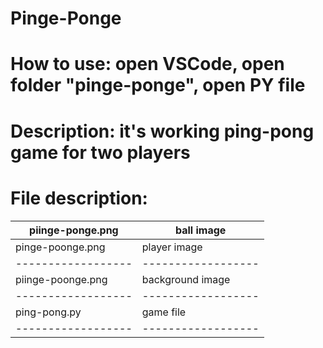 # Pinge-Ponge
# How to use: open VSCode, open folder "pinge-ponge", open PY file
# Description: it's working ping-pong game for two players
# File description:
| piinge-ponge.png  | ball image      |
|-------------------|-----------------|
| pinge-poonge.png  | player image    |
|------------------|------------------|
| piinge-poonge.png | background image|
|------------------|------------------|
| ping-pong.py      | game file       |
|------------------|------------------|
